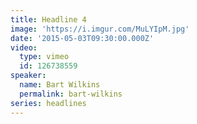 ```yaml
---
title: Headline 4
image: 'https://i.imgur.com/MuLYIpM.jpg'
date: '2015-05-03T09:30:00.000Z'
video:
  type: vimeo
  id: 126738559
speaker:
  name: Bart Wilkins
  permalink: bart-wilkins
series: headlines
---
```


